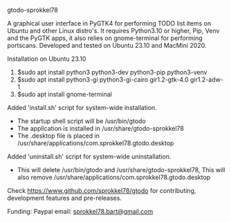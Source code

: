 gtodo-sprokkel78

A graphical user interface in PyGTK4 for performing TODO list items on Ubuntu and other Linux distro's. 
It requires Python3.10 or higher, Pip, Venv and the PyGTK apps, it also relies on gnome-terminal for performing portscans.
Developed and tested on Ubuntu 23.10 and MacMini 2020. 

Installation on Ubuntu 23.10

1. $sudo apt install python3 python3-dev python3-pip python3-venv
2. $sudo apt install python3-gi python3-gi-cairo gir1.2-gtk-4.0 gir1.2-adw-1
3. $sudo apt install gnome-terminal

Added 'install.sh' script for system-wide installation.
- The startup shell script will be /usr/bin/gtodo
- The application is installed in /usr/share/gtodo-sprokkel78
- The .desktop file is placed in /usr/share/applications/com.sprokkel78.gtodo.desktop

Added 'uninstall.sh' script for system-wide uninstallation.
- This will delete /usr/bin/gtodo and /usr/share/gtodo-sprokkel78,
  This will also remove /usr/share/applications/com.sprokkel78.gtodo.desktop
  
Check https://www.github.com/sprokkel78/gtodo for contributing, development features and pre-releases.

Funding: Paypal email: sprokkel78.bart@gmail.com
